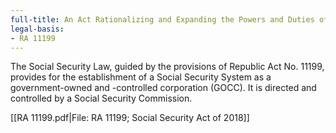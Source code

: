 ```yaml
---
full-title: An Act Rationalizing and Expanding the Powers and Duties of the Social Security Commission to Ensure the Long-Term Viability of the Social Security System, Repealing for the Purpose Republic Act No. 1161, as Amended by Republic Act No. 8282, Otherwise Known as the "Social Security Act of 1997"
legal-basis:
- RA 11199
---
```


The Social Security Law, guided by the provisions of Republic Act No. 11199, provides for the establishment of a Social Security System as a government-owned and -controlled corporation (GOCC). It is directed and controlled by a Social Security Commission.

[[RA 11199.pdf|File: RA 11199; Social Security Act of 2018]]

